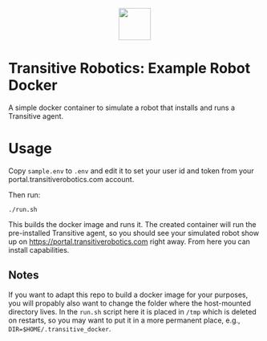 <p align="center">
  <a href="https://transitiverobotics.com">
    <img src="https://transitiverobotics.com/img/logo.svg" style="height: 64px">
  </a>
</p>

# Transitive Robotics: Example Robot Docker

A simple docker container to simulate a robot that installs and runs a Transitive agent.

# Usage

Copy `sample.env` to `.env` and edit it to set your user id and token from your portal.transitiverobotics.com account.

Then run:
```
./run.sh
```
This builds the docker image and runs it. The created container will run the pre-installed Transitive agent, so you should see your simulated robot show up on https://portal.transitiverobotics.com right away. From here you can install capabilities.

## Notes

If you want to adapt this repo to build a docker image for your purposes, you will propably also want to change the folder where the host-mounted directory lives. In the `run.sh` script here it is placed in `/tmp` which is deleted on restarts, so you may want to put it in a more permanent place, e.g., `DIR=$HOME/.transitive_docker`.
